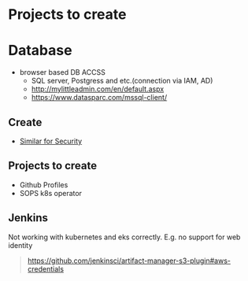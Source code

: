 # Projects to create

# Database

- browser based DB ACCSS
  * SQL server, Postgress and etc.(connection via IAM, AD)
  * http://mylittleadmin.com/en/default.aspx
  * https://www.datasparc.com/mssql-client/

## Create

- [Similar for Security](https://github.com/containerum/containerum)

## Projects to create

- Github Profiles
- SOPS k8s operator

## Jenkins

Not working with kubernetes and eks correctly. E.g. no support for web identity
> https://github.com/jenkinsci/artifact-manager-s3-plugin#aws-credentials 
